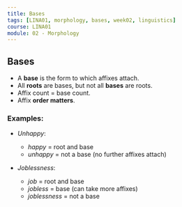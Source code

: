 ```yaml
---
title: Bases
tags: [LINA01, morphology, bases, week02, linguistics]
course: LINA01
module: 02 - Morphology
---
```


## Bases

- A **base** is the form to which affixes attach.
- All **roots** are bases, but not all **bases** are roots.
- Affix count = base count.
- Affix **order matters**.

### Examples:

- *Unhappy*: 
  - *happy* = root and base
  - *unhappy* = not a base (no further affixes attach)

- *Joblessness*:
  - *job* = root and base
  - *jobless* = base (can take more affixes)
  - *joblessness* = not a base
